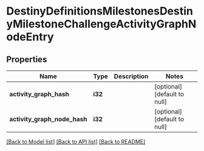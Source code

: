 # DestinyDefinitionsMilestonesDestinyMilestoneChallengeActivityGraphNodeEntry

## Properties
Name | Type | Description | Notes
------------ | ------------- | ------------- | -------------
**activity_graph_hash** | **i32** |  | [optional] [default to null]
**activity_graph_node_hash** | **i32** |  | [optional] [default to null]

[[Back to Model list]](../README.md#documentation-for-models) [[Back to API list]](../README.md#documentation-for-api-endpoints) [[Back to README]](../README.md)


